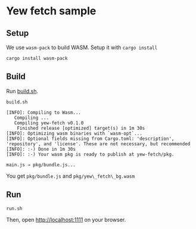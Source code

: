 # Yew fetch sample

## Setup

We use `wasm-pack` to build WASM. Setup it with `cargo install`

```
cargo install wasm-pack
```

## Build

Run [build.sh](build.sh).

```
build.sh

[INFO]: Compiling to Wasm...
   Compiling ...
   Compiling yew-fetch v0.1.0
    Finished release [optimized] target(s) in 1m 30s
[INFO]: Optimizing wasm binaries with `wasm-opt`...
[INFO]: Optional fields missing from Cargo.toml: 'description', 'repository', and 'license'. These are not necessary, but recommended
[INFO]: :-) Done in 1m 30s
[INFO]: :-) Your wasm pkg is ready to publish at yew-fetch/pkg.

main.js → pkg/bundle.js...

```

You get `pkg/bundle.js` and `pkg/yew\_fetch\_bg.wasm`

## Run

```
run.sh
```

Then, open [http://localhost:1111](http://localhost:1111) on your browser.


